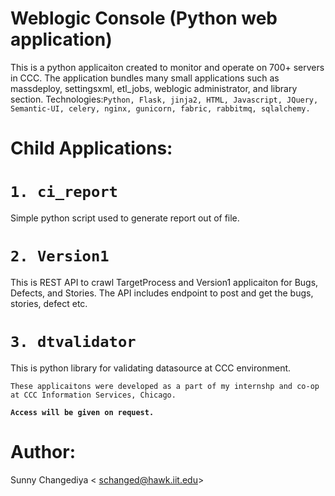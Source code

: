# Weblogic Console (Python web application)

This is a python applicaiton created to monitor and operate on 700+ servers in CCC. The application bundles many small applications such as massdeploy, settingsxml, etl_jobs, weblogic administrator, and library section. 
Technologies:` Python, Flask, jinja2, HTML, Javascript, JQuery, Semantic-UI, celery, nginx, gunicorn, fabric, rabbitmq, sqlalchemy. `

# Child Applications:

# `1. ci_report`

Simple python script used to generate report out of file.

# `2. Version1`

This is REST API to crawl TargetProcess and Version1 applicaiton for Bugs, Defects, and Stories. The API includes endpoint
to post and get the bugs, stories, defect etc.


# `3. dtvalidator`

This is python library for validating datasource at CCC environment.

`These applicaitons were developed as a part of my internshp and co-op at CCC Information Services, Chicago.`

**`Access will be given on request.`**

# Author:
Sunny Changediya < schanged@hawk.iit.edu>
